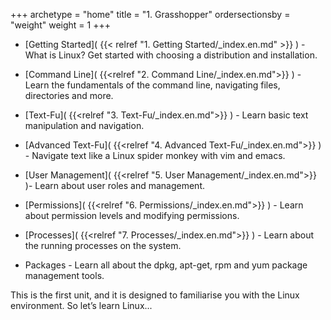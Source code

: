 +++
archetype = "home"
title = "1. Grasshopper"
ordersectionsby = "weight"
weight = 1
+++

* [Getting Started]( {{< relref "1. Getting Started/_index.en.md" >}} ) - What is Linux? Get started with choosing a distribution and installation.

* [Command Line]( {{<relref "2. Command Line/_index.en.md">}} ) - Learn the fundamentals of the command line, navigating files, directories and more.

* [Text-Fu]( {{<relref "3. Text-Fu/_index.en.md">}} ) - Learn basic text manipulation and navigation.

* [Advanced Text-Fu]( {{<relref "4. Advanced Text-Fu/_index.en.md">}} ) - Navigate text like a Linux spider monkey with vim and emacs.

* [User Management]( {{<relref "5. User Management/_index.en.md">}} )- Learn about user roles and management.

* [Permissions]( {{<relref "6. Permissions/_index.en.md">}} ) - Learn about permission levels and modifying permissions.

* [Processes]( {{<relref "7. Processes/_index.en.md">}} ) - Learn about the running processes on the system.

* Packages - Learn all about the dpkg, apt-get, rpm and yum package management tools.

This is the first unit, and it is designed to familiarise you with the Linux environment. So let’s learn Linux...